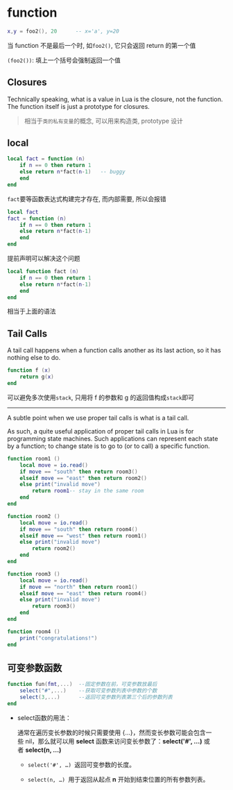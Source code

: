 # function

```lua
x,y = foo2(), 20      -- x='a', y=20
```

当 function 不是最后一个时, 如`foo2()`, 它只会返回 return 的第一个值

`(foo2())`: 填上一个括号会强制返回一个值

## Closures

Technically speaking, what is a value in Lua is the closure, not the function. The function itself is just a prototype for closures.

> 相当于`类的私有变量`的概念, 可以用来构造类, prototype 设计

## local

```lua
local fact = function (n)
    if n == 0 then return 1
    else return n*fact(n-1)   -- buggy
    end
end
```

`fact`要等函数表达式构建完才存在, 而内部需要, 所以会报错

```lua
local fact
fact = function (n)
    if n == 0 then return 1
    else return n*fact(n-1)
    end
end
```

提前声明可以解决这个问题

```lua
local function fact (n)
    if n == 0 then return 1
    else return n*fact(n-1)
    end
end
```

相当于上面的语法

## Tail Calls

A tail call happens when a function calls another as its last action, so it has nothing else to do.

```lua
function f (x)
    return g(x)
end
```

可以避免多次使用`stack`, 只用将 f 的参数和 g 的返回值构成`stack`即可

---

A subtle point when we use proper tail calls is what is a tail call.

As such, a quite useful application of proper tail calls in Lua is for programming state machines. Such applications can represent each state by a function; to change state is to go to (or to call) a specific function.

```lua
function room1 ()
    local move = io.read()
    if move == "south" then return room3()
    elseif move == "east" then return room2()
    else print("invalid move")
        return room1-- stay in the same room
    end
end

function room2 ()
    local move = io.read()
    if move == "south" then return room4()
    elseif move == "west" then return room1()
    else print("invalid move")
        return room2()
    end
end

function room3 ()
    local move = io.read()
    if move == "north" then return room1()
    elseif move == "east" then return room4()
    else print("invalid move")
        return room3()
    end
end

function room4 ()
    print("congratulations!")
end
```

## 可变参数函数

```lua
function fun(fmt,...)  --固定参数在前，可变参数放最后
    select("#",...)    --获取可变参数列表中参数的个数
    select(3,...)      --返回可变参数列表第三个后的参数列表
end
```

- select函数的用法：
  
  通常在遍历变长参数的时候只需要使用 {…}，然而变长参数可能会包含一些 nil，那么就可以用 **select** 函数来访问变长参数了：**select('#', …)** 或者 **select(n, …)**
  
  - `select('#', …) `返回可变参数的长度。
  
  - `select(n, …) `用于返回从起点 **n** 开始到结束位置的所有参数列表。
